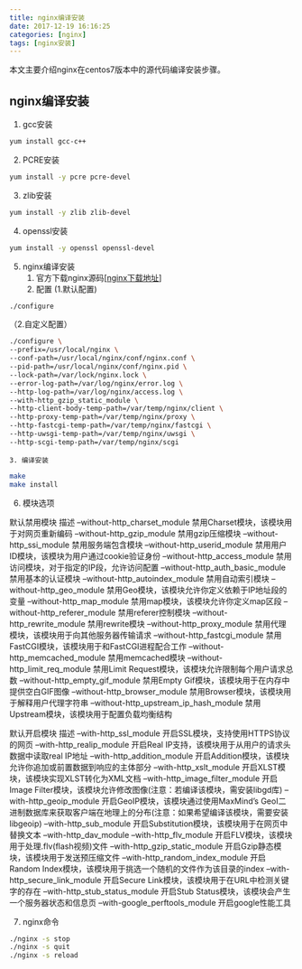 ```yaml
---
title: nginx编译安装
date: 2017-12-19 16:16:25
categories: [nginx]
tags: [nginx安装]
---
```


本文主要介绍nginx在centos7版本中的源代码编译安装步骤。

<!-- more -->

## nginx编译安装

1. gcc安装
```bash
yum install gcc-c++
```
2. PCRE安装
```bash
yum install -y pcre pcre-devel
```
3. zlib安装
```bash
yum install -y zlib zlib-devel
```
4. openssl安装
```bash
yum install -y openssl openssl-devel
```
5. nginx编译安装
    1. 官方下载nginx源码[[nginx下载地址](http://nginx.org/en/download.html)]
    2. 配置
(1.默认配置)<br>
```bash
./configure
```
（2.自定义配置）<br>
```bash
./configure \
--prefix=/usr/local/nginx \
--conf-path=/usr/local/nginx/conf/nginx.conf \
--pid-path=/usr/local/nginx/conf/nginx.pid \
--lock-path=/var/lock/nginx.lock \
--error-log-path=/var/log/nginx/error.log \
--http-log-path=/var/log/nginx/access.log \
--with-http_gzip_static_module \
--http-client-body-temp-path=/var/temp/nginx/client \
--http-proxy-temp-path=/var/temp/nginx/proxy \
--http-fastcgi-temp-path=/var/temp/nginx/fastcgi \
--http-uwsgi-temp-path=/var/temp/nginx/uwsgi \
--http-scgi-temp-path=/var/temp/nginx/scgi
```

    3. 编译安装
```bash
make
make install
```
6. 模块选项

默认禁用模块	描述
–without-http_charset_module	禁用Charset模块，该模块用于对网页重新编码
–without-http_gzip_module	禁用gzip压缩模块
–without-http_ssi_module	禁用服务端包含模块
–without-http_userid_module	禁用用户ID模块，该模块为用户通过cookie验证身份
–without-http_access_module	禁用访问模块，对于指定的IP段，允许访问配置
–without-http_auth_basic_module	禁用基本的认证模块
–without-http_autoindex_module	禁用自动索引模块
–without-http_geo_module	禁用Geo模块，该模块允许你定义依赖于IP地址段的变量
–without-http_map_module	禁用map模块，该模块允许你定义map区段
–without-http_referer_module	禁用referer控制模块
–without-http_rewrite_module	禁用rewrite模块
–without-http_proxy_module	禁用代理模块，该模块用于向其他服务器传输请求
–without-http_fastcgi_module	禁用FastCGI模块，该模块用于和FastCGI进程配合工作
–without-http_memcached_module	禁用memcached模块
–without-http_limit_req_module	禁用Limit Request模块，该模块允许限制每个用户请求总数
–without-http_empty_gif_module	禁用Empty Gif模块，该模块用于在内存中提供空白GIF图像
–without-http_browser_module	禁用Browser模块，该模块用于解释用户代理字符串
–without-http_upstream_ip_hash_module	禁用Upstream模块，该模块用于配置负载均衡结构


默认开启模块	描述
–with-http_ssl_module	开启SSL模块，支持使用HTTPS协议的网页
–with-http_realip_module	开启Real IP支持，该模块用于从用户的请求头数据中读取real IP地址
–with-http_addition_module	开启Addition模块，该模块允许你追加或前置数据到响应的主体部分
–with-http_xslt_module	开启XLST模块，该模块实现XLST转化为XML文档
–with-http_image_filter_module	开启Image Filter模块，该模块允许修改图像(注意：若编译该模块，需安装libgd库)
–with-http_geoip_module	开启GeoIP模块，该模块通过使用MaxMind’s GeoI二进制数据库来获取客户端在地理上的分布(注意：如果希望编译该模块，需要安装libgeoip)
–with-http_sub_module	开启Substitution模块，该模块用于在网页中替换文本
–with-http_dav_module
–with-http_flv_module	开启FLV模块，该模块用于处理.flv(flash视频)文件
–with-http_gzip_static_module	开启Gzip静态模块，该模块用于发送预压缩文件
–with-http_random_index_module	开启Random Index模块，该模块用于挑选一个随机的文件作为该目录的index
–with-http_secure_link_module	开启Secure Link模块，该模块用于在URL中检测关键字的存在
–with-http_stub_status_module	开启Stub Status模块，该模块会产生一个服务器状态和信息页
–with-google_perftools_module	开启google性能工具

7. nginx命令
```bash
./nginx -s stop
./nginx -s quit
./nginx -s reload
```
